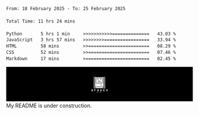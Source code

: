 <!--START_SECTION:waka-->

```txt
From: 18 February 2025 - To: 25 February 2025

Total Time: 11 hrs 24 mins

Python       5 hrs 1 min     >>>>>>>>>>>==============   43.03 %
JavaScript   3 hrs 57 mins   >>>>>>>>=================   33.94 %
HTML         58 mins         >>=======================   08.29 %
CSS          52 mins         >>=======================   07.46 %
Markdown     17 mins         >========================   02.45 %
```

<!--END_SECTION:waka-->

<img src="https://raw.githubusercontent.com/n3xta/image-hosting/main/img/202411032331174.png"/>
My README is under construction. 
